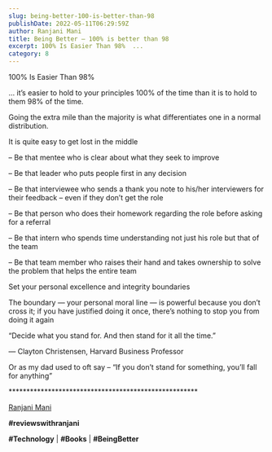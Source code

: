 ```yaml
---
slug: being-better-100-is-better-than-98
publishDate: 2022-05-11T06:29:59Z
author: Ranjani Mani
title: Being Better – 100% is better than 98 
excerpt: 100% Is Easier Than 98%  ... 
category: 8
---
```


100% Is Easier Than 98%

… it’s easier to hold to your principles 100% of the time than it is to hold to them 98% of the time.

Going the extra mile than the majority is what differentiates one in a normal distribution.

It is quite easy to get lost in the middle

– Be that mentee who is clear about what they seek to improve

– Be that leader who puts people first in any decision

– Be that interviewee who sends a thank you note to his/her interviewers for their feedback – even if they don’t get the role

– Be that person who does their homework regarding the role before asking for a referral

– Be that intern who spends time understanding not just his role but that of the team

– Be that team member who raises their hand and takes ownership to solve the problem that helps the entire team

Set your personal excellence and integrity boundaries

The boundary — your personal moral line — is powerful because you don’t cross it; if you have justified doing it once, there’s nothing to stop you from doing it again

“Decide what you stand for. And then stand for it all the time.”

— Clayton Christensen, Harvard Business Professor

Or as my dad used to oft say – “If you don’t stand for something, you’ll fall for anything”

\*\*\*\*\*\*\*\*\*\*\*\*\*\*\*\*\*\*\*\*\*\*\*\*\*\*\*\*\*\*\*\*\*\*\*\*\*\*\*\*\*\*\*\*\*\*\*\*\*\*\*\*\*

[Ranjani Mani](https://www.linkedin.com/feed/#)

**#reviewswithranjani**

**#Technology** | **#Books** | **#BeingBetter**